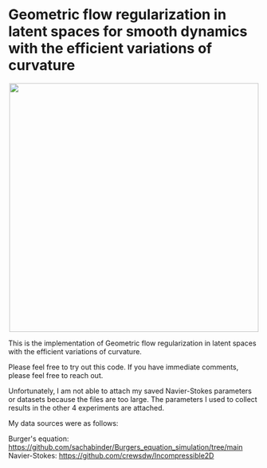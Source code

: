 # Geometric flow regularization in latent spaces for smooth dynamics with the efficient variations of curvature



<div align="center">
<img src="https://github.com/user-attachments/assets/e4ad99b3-adda-4b13-b0e8-fddb56b92a88" width="500">
</div>


This is the implementation of Geometric flow regularization in latent spaces with the efficient variations of curvature.

Please feel free to try out this code. If you have immediate comments, please feel free to reach out.

Unfortunately, I am not able to attach my saved Navier-Stokes parameters or datasets because the files are too large. The parameters I used to collect results in the other 4 experiments are attached.

My data sources were as follows:

Burger's equation: https://github.com/sachabinder/Burgers_equation_simulation/tree/main  
Navier-Stokes: https://github.com/crewsdw/Incompressible2D
